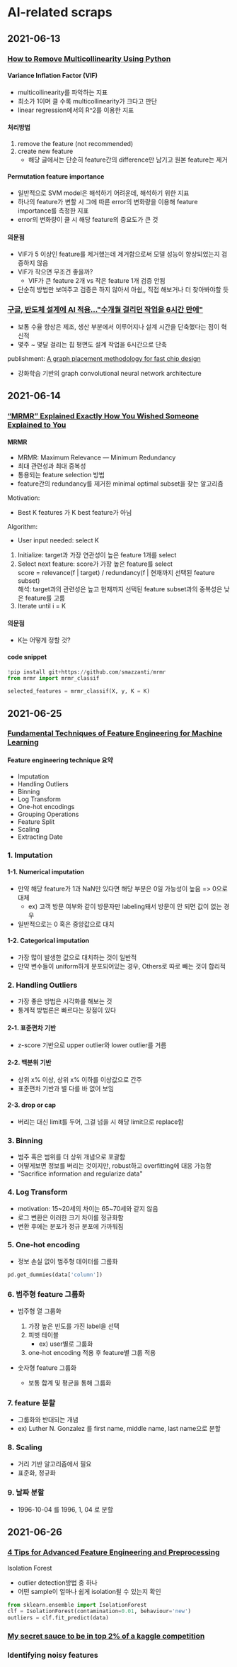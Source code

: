 AI-related scraps
=======

## 2021-06-13

### [How to Remove Multicollinearity Using Python](https://towardsdatascience.com/how-to-remove-multicollinearity-using-python-4da8d9d8abb2)  

#### Variance Inflation Factor (VIF)
* multicollinearity를 파악하는 지표
* 최소가 1이며 클 수록 multicollinearity가 크다고 판단
* linear regression에서의 R^2를 이용한 지표

#### 처리방법
1. remove the feature (not recommended)
2. create new feature
    * 해당 글에서는 단순히 feature간의 difference만 남기고 원본 feature는 제거

#### Permutation feature importance
* 일반적으로 SVM model은 해석하기 어려운데, 해석하기 위한 지표
* 하나의 feature가 변할 시 그에 따른 error의 변화량을 이용해 feature importance를 측정한 지표
* error의 변화량이 클 시 해당 feature의 중요도가 큰 것
 
#### 의문점
* VIF가 5 이상인 feature를 제거했는데 제거함으로써 모델 성능이 향상되었는지 검증하지 않음
* VIF가 작으면 무조건 좋을까? 
    * VIF가 큰 feature 2개 vs 작은 feature 1개 검증 안됨
* 단순히 방법만 보여주고 검증은 하지 않아서 아쉽,, 직접 해보거나 더 찾아봐야할 듯

### [구글, 반도체 설계에 AI 적용..."수개월 걸리던 작업을 6시간 만에"](http://www.aitimes.com/news/articleView.html?idxno=138949)

* 보통 수율 향상은 제조, 생산 부분에서 이루어지나 설계 시간을 단축했다는 점이 혁신적
* 몇주 ~ 몇달 걸리는 칩 평면도 설계 작업을 6시간으로 단축

publishment: [A graph placement methodology for fast chip design](https://www.nature.com/articles/s41586-021-03544-w)
* 강화학습 기반의 graph convolutional neural network architecture

## 2021-06-14

### [“MRMR” Explained Exactly How You Wished Someone Explained to You](https://towardsdatascience.com/mrmr-explained-exactly-how-you-wished-someone-explained-to-you-9cf4ed27458b)

#### MRMR
* MRMR: Maximum Relevance — Minimum Redundancy 
* 최대 관련성과 최대 중복성
* 통용되는 feature selection 방법
* feature간의 redundancy를 제거한 minimal optimal subset을 찾는 알고리즘

Motivation: 
* Best K features 가 K best feature가 아님  

Algorithm:  
* User input needed: select K
1. Initialize: target과 가장 연관성이 높은 feature 1개를 select  
2. Select next feature: score가 가장 높은 feature를 select  
score = relevance(f | target) / redundancy(f | 현재까지 선택된 feature subset)  
해석: target과의 관련성은 높고 현재까지 선택된 feature subset과의 중복성은 낮은 feature를 고름  
3. Iterate until i = K

#### 의문점
* K는 어떻게 정할 것?

#### code snippet
```python
!pip install git+https://github.com/smazzanti/mrmr
from mrmr import mrmr_classif

selected_features = mrmr_classif(X, y, K = K)
```

## 2021-06-25
### [Fundamental Techniques of Feature Engineering for Machine Learning](https://towardsdatascience.com/feature-engineering-for-machine-learning-3a5e293a5114)

#### Feature engineering technique 요약
* Imputation
* Handling Outliers
* Binning
* Log Transform
* One-hot encodings
* Grouping Operations
* Feature Split
* Scaling
* Extracting Date

### 1. Imputation
#### 1-1. Numerical imputation
- 만약 해당 feature가 1과 NaN만 있다면 해당 부분은 0일 가능성이 높음 => 0으로 대체
   * ex) 고객 방문 여부와 같이 방문자만 labeling돼서 방문이 안 되면 값이 없는 경우
- 일반적으로는 0 혹은 중앙값으로 대치
#### 1-2. Categorical imputation
- 가장 많이 발생한 값으로 대치하는 것이 일반적
- 만약 변수들이 uniform하게 분포되어있는 경우, Others로 따로 빼는 것이 합리적

### 2. Handling Outliers
* 가장 좋은 방법은 시각화를 해보는 것
* 통계적 방법론은 빠르다는 장점이 있다
#### 2-1. 표준편차 기반
- z-score 기반으로 upper outlier와 lower outlier를 거름

#### 2-2. 백분위 기반
- 상위 x% 이상, 상위 x% 이하를 이상값으로 간주
- 표준편차 기반과 별 다를 바 없어 보임

#### 2-3. drop or cap
- 버리는 대신 limit를 두어, 그걸 넘을 시 해당 limit으로 replace함

### 3. Binning
- 범주 혹은 범위를 더 상위 개념으로 포괄함
- 어떻게보면 정보를 버리는 것이지만, robust하고 overfitting에 대응 가능함
- "Sacrifice information and regularize data"

### 4. Log Transform
- motivation: 15~20세의 차이는 65~70세와 같지 않음
- 로그 변환은 이러한 크기 차이를 정규화함
- 변환 후에는 분포가 정규 분포에 가까워짐

### 5. One-hot encoding
- 정보 손실 없이 범주형 데이터를 그룹화
```python
pd.get_dummies(data['column'])
```

### 6. 범주형 feature 그룹화
- 범주형 열 그룹화
   1. 가장 높은 빈도를 가진 label을 선택
   2. 피벗 테이블
      * ex) user별로 그룹화
   3. one-hot encoding 적용 후 feature별 그룹 적용

- 숫자형 feature 그룹화
   - 보통 합계 및 평균을 통해 그룹화

### 7. feature 분할
- 그룹화와 반대되는 개념
- ex) Luther N. Gonzalez 를 first name, middle name, last name으로 분할

### 8. Scaling
- 거리 기반 알고리즘에서 필요
- 표준화, 정규화

### 9. 날짜 분할
- 1996-10-04 를 1996, 1, 04 로 분할

## 2021-06-26
### [4 Tips for Advanced Feature Engineering and Preprocessing](https://towardsdatascience.com/4-tips-for-advanced-feature-engineering-and-preprocessing-ec11575c09ea)

Isolation Forest
- outlier detection방법 중 하나
- 어떤 sample이 얼마나 쉽게 isolation될 수 있는지 확인

```python
from sklearn.ensemble import IsolationForest
clf = IsolationForest(contamination=0.01, behaviour='new')
outliers = clf.fit_predict(data)
```

### [My secret sauce to be in top 2% of a kaggle competition](https://towardsdatascience.com/my-secret-sauce-to-be-in-top-2-of-a-kaggle-competition-57cff0677d3c)

### Identifying noisy features
